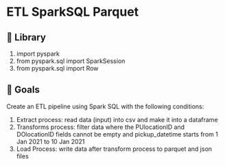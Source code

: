 # ETL SparkSQL Parquet

## :notebook: Library
1. import pyspark
2. from pyspark.sql import SparkSession
3. from pyspark.sql import Row

## :dart: Goals
Create an ETL pipeline using Spark SQL with the following conditions:
1. Extract process: read data (input) into csv and make it into a dataframe
2. Transforms process: filter data where the PUlocationID and DOlocationID fields cannot be empty and pickup_datetime starts from 1 Jan 2021 to 10 Jan 2021
3. Load Process: write data after transform process to parquet and json files
